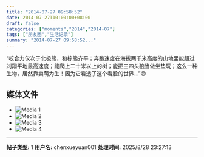 ```yaml
---
title: "2014-07-27 09:58:52"
date: 2014-07-27T10:00:00+08:00
draft: false
categories: ["moments","2014","2014-07"]
tags: ["朋友圈","生活记录"]
summary: "2014-07-27 09:58:52..."
---
```


“咬合力仅次于北极熊，和棕熊齐平；奔跑速度在海拔两千米高度的山地里能超过刘翔平地最高速度；能爬上二十米以上的树；能把三四头狼当做坐垫玩；这么一种生物，居然靠卖萌为生！因为它看透了这个看脸的世界...”😄

## 媒体文件

- ![Media 1](/Moments/photos/2014-07-27/201407270958520.jpg)
- ![Media 2](/Moments/photos/2014-07-27/201407270958521.jpg)
- ![Media 3](/Moments/photos/2014-07-27/201407270958522.jpg)
- ![Media 4](/Moments/photos/2014-07-27/201407270958523.jpg)

---

**帖子类型:** 1
**用户名:** chenxueyuan001
**处理时间:** 2025/8/28 23:27:13
